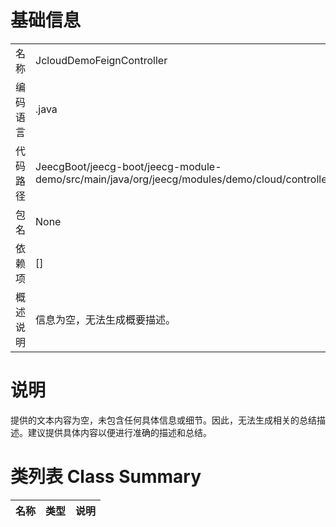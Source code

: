 # 基础信息

|      |      |
|------|------|
| 名称 | JcloudDemoFeignController |
| 编码语言 | .java |
| 代码路径 | JeecgBoot/jeecg-boot/jeecg-module-demo/src/main/java/org/jeecg/modules/demo/cloud/controller/JcloudDemoFeignController.java |
| 包名 | None |
| 依赖项 | [] |
| 概述说明 | 信息为空，无法生成概要描述。 |

# 说明

提供的文本内容为空，未包含任何具体信息或细节。因此，无法生成相关的总结描述。建议提供具体内容以便进行准确的描述和总结。

# 类列表 Class Summary

| 名称   | 类型  | 说明 |
|-------|------|-------------|




